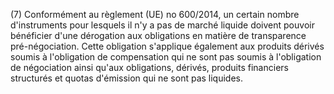 (7) Conformément au règlement (UE) no 600/2014, un certain nombre d'instruments pour lesquels il n'y a pas de marché liquide doivent pouvoir bénéficier d'une dérogation aux obligations en matière de transparence pré-négociation. Cette obligation s'applique également aux produits dérivés soumis à l'obligation de compensation qui ne sont pas soumis à l'obligation de négociation ainsi qu'aux obligations, dérivés, produits financiers structurés et quotas d'émission qui ne sont pas liquides.